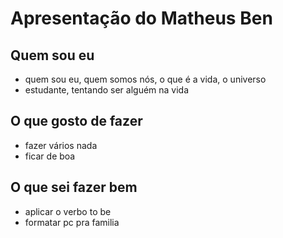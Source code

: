 # Apresentação do Matheus Ben

## Quem sou eu

* quem sou eu, quem somos nós, o que é a vida, o universo
* estudante, tentando ser alguém na vida

## O que gosto de fazer

* fazer vários nada
* ficar de boa

## O que sei fazer bem

* aplicar o verbo to be
* formatar pc pra familia
